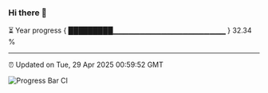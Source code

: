 ### Hi there 👋

⏳ Year progress { █████████▁▁▁▁▁▁▁▁▁▁▁▁▁▁▁▁▁▁▁▁▁ } 32.34 %

---

⏰ Updated on Tue, 29 Apr 2025 00:59:52 GMT

![Progress Bar CI](https://github.com/code-lakshay/GitHub-Actions-Demo/workflows/Progress%20Bar%20CI/badge.svg)
